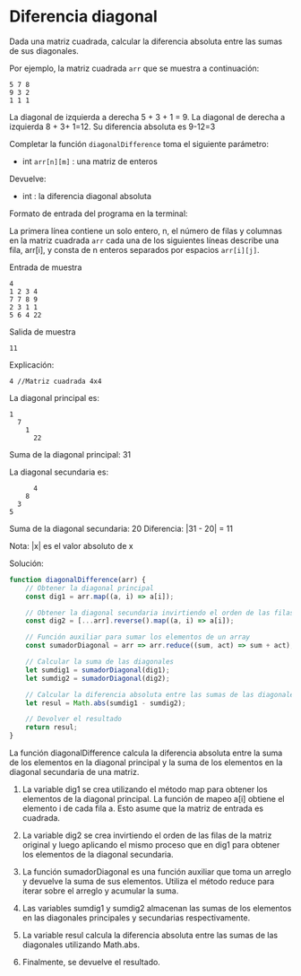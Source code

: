 # Diferencia diagonal

Dada una matriz cuadrada, calcular la diferencia absoluta entre las sumas de sus diagonales.

Por ejemplo, la matriz cuadrada `arr` que se muestra a continuación:

```
5 7 8
9 3 2      
1 1 1
```

La diagonal de izquierda a derecha 5 + 3 + 1 = 9. La diagonal de derecha a izquierda 8 + 3+ 1=12. Su diferencia absoluta es 9-12=3

Completar la función `diagonalDifference` toma el siguiente parámetro:

-   int `arr[n][m]` : una matriz de enteros

Devuelve:

-   int : la diferencia diagonal absoluta

Formato de entrada del programa en la terminal:

La primera línea contiene un solo entero, n, el número de filas y columnas en la matriz cuadrada `arr`
cada una de los siguientes líneas describe una fila, arr[i], y consta de n enteros separados por espacios `arr[i][j]`.

Entrada de muestra

```
4
1 2 3 4
7 7 8 9
2 3 1 1
5 6 4 22
```
Salida de muestra

```
11
```
Explicación:

`4 //Matriz cuadrada 4x4`


La diagonal principal es:

```
1
  7
    1
      22
```

Suma de la diagonal principal: 31

La diagonal secundaria es:

```
      4
    8 
  3 
5 
```

Suma de la diagonal secundaria: 20
Diferencia: |31 - 20| = 11

Nota: |x| es el valor absoluto de x

Solución:

```js
function diagonalDifference(arr) {
    // Obtener la diagonal principal
    const dig1 = arr.map((a, i) => a[i]);

    // Obtener la diagonal secundaria invirtiendo el orden de las filas
    const dig2 = [...arr].reverse().map((a, i) => a[i]);

    // Función auxiliar para sumar los elementos de un array
    const sumadorDiagonal = arr => arr.reduce((sum, act) => sum + act);

    // Calcular la suma de las diagonales
    let sumdig1 = sumadorDiagonal(dig1);
    let sumdig2 = sumadorDiagonal(dig2);

    // Calcular la diferencia absoluta entre las sumas de las diagonales
    let resul = Math.abs(sumdig1 - sumdig2);

    // Devolver el resultado
    return resul;
}

```
La función diagonalDifference calcula la diferencia absoluta entre la suma de los elementos en la diagonal principal y la suma de los elementos en la diagonal secundaria de una matriz.

1. La variable dig1 se crea utilizando el método map para obtener los elementos de la diagonal principal. La función de mapeo a[i] obtiene el elemento i de cada fila a. Esto asume que la matriz de entrada es cuadrada.

2. La variable dig2 se crea invirtiendo el orden de las filas de la matriz original y luego aplicando el mismo proceso que en dig1 para obtener los elementos de la diagonal secundaria.

3. La función sumadorDiagonal es una función auxiliar que toma un arreglo y devuelve la suma de sus elementos. Utiliza el método reduce para iterar sobre el arreglo y acumular la suma.

4. Las variables sumdig1 y sumdig2 almacenan las sumas de los elementos en las diagonales principales y secundarias respectivamente.

5. La variable resul calcula la diferencia absoluta entre las sumas de las diagonales utilizando Math.abs.

6. Finalmente, se devuelve el resultado.

